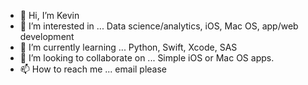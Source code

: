 - 👋 Hi, I’m Kevin
- 👀 I’m interested in ... Data science/analytics, iOS, Mac OS, app/web development
- 🌱 I’m currently learning ... Python, Swift, Xcode, SAS
- 💞️ I’m looking to collaborate on ... Simple iOS or Mac OS apps.
- 📫 How to reach me ... email please

<!---
AsianPockyz/AsianPockyz is a ✨ special ✨ repository because its `README.md` (this file) appears on your GitHub profile.
You can click the Preview link to take a look at your changes.
--->
